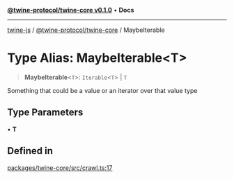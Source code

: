 [**@twine-protocol/twine-core v0.1.0**](../index.md) • **Docs**

***

[twine-js](../../../index.md) / [@twine-protocol/twine-core](../index.md) / MaybeIterable

# Type Alias: MaybeIterable\<T\>

> **MaybeIterable**\<`T`\>: `Iterable`\<`T`\> \| `T`

Something that could be a value or an iterator over that value type

## Type Parameters

• **T**

## Defined in

[packages/twine-core/src/crawl.ts:17](https://github.com/twine-protocol/twine-js/blob/fb5041c7a2da4a796f653066248604ca1c5dccc6/packages/twine-core/src/crawl.ts#L17)
